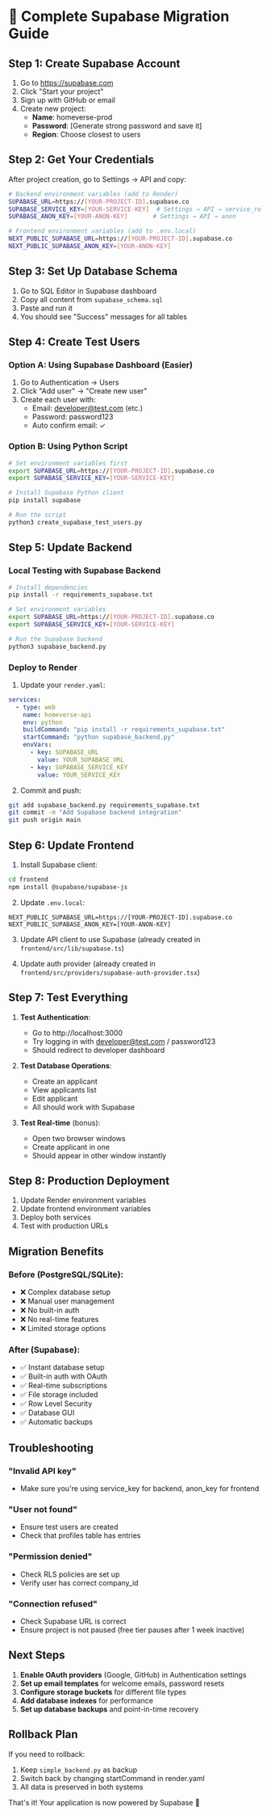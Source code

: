 # 🚀 Complete Supabase Migration Guide

## Step 1: Create Supabase Account

1. Go to https://supabase.com
2. Click "Start your project"
3. Sign up with GitHub or email
4. Create new project:
   - **Name**: homeverse-prod
   - **Password**: [Generate strong password and save it]
   - **Region**: Choose closest to users

## Step 2: Get Your Credentials

After project creation, go to Settings → API and copy:

```bash
# Backend environment variables (add to Render)
SUPABASE_URL=https://[YOUR-PROJECT-ID].supabase.co
SUPABASE_SERVICE_KEY=[YOUR-SERVICE-KEY]  # Settings → API → service_role
SUPABASE_ANON_KEY=[YOUR-ANON-KEY]       # Settings → API → anon

# Frontend environment variables (add to .env.local)
NEXT_PUBLIC_SUPABASE_URL=https://[YOUR-PROJECT-ID].supabase.co
NEXT_PUBLIC_SUPABASE_ANON_KEY=[YOUR-ANON-KEY]
```

## Step 3: Set Up Database Schema

1. Go to SQL Editor in Supabase dashboard
2. Copy all content from `supabase_schema.sql`
3. Paste and run it
4. You should see "Success" messages for all tables

## Step 4: Create Test Users

### Option A: Using Supabase Dashboard (Easier)
1. Go to Authentication → Users
2. Click "Add user" → "Create new user"
3. Create each user with:
   - Email: developer@test.com (etc.)
   - Password: password123
   - Auto confirm email: ✓

### Option B: Using Python Script
```bash
# Set environment variables first
export SUPABASE_URL=https://[YOUR-PROJECT-ID].supabase.co
export SUPABASE_SERVICE_KEY=[YOUR-SERVICE-KEY]

# Install Supabase Python client
pip install supabase

# Run the script
python3 create_supabase_test_users.py
```

## Step 5: Update Backend

### Local Testing with Supabase Backend

```bash
# Install dependencies
pip install -r requirements_supabase.txt

# Set environment variables
export SUPABASE_URL=https://[YOUR-PROJECT-ID].supabase.co
export SUPABASE_SERVICE_KEY=[YOUR-SERVICE-KEY]

# Run the Supabase backend
python3 supabase_backend.py
```

### Deploy to Render

1. Update your `render.yaml`:
```yaml
services:
  - type: web
    name: homeverse-api
    env: python
    buildCommand: "pip install -r requirements_supabase.txt"
    startCommand: "python supabase_backend.py"
    envVars:
      - key: SUPABASE_URL
        value: YOUR_SUPABASE_URL
      - key: SUPABASE_SERVICE_KEY
        value: YOUR_SERVICE_KEY
```

2. Commit and push:
```bash
git add supabase_backend.py requirements_supabase.txt
git commit -m "Add Supabase backend integration"
git push origin main
```

## Step 6: Update Frontend

1. Install Supabase client:
```bash
cd frontend
npm install @supabase/supabase-js
```

2. Update `.env.local`:
```
NEXT_PUBLIC_SUPABASE_URL=https://[YOUR-PROJECT-ID].supabase.co
NEXT_PUBLIC_SUPABASE_ANON_KEY=[YOUR-ANON-KEY]
```

3. Update API client to use Supabase (already created in `frontend/src/lib/supabase.ts`)

4. Update auth provider (already created in `frontend/src/providers/supabase-auth-provider.tsx`)

## Step 7: Test Everything

1. **Test Authentication**:
   - Go to http://localhost:3000
   - Try logging in with developer@test.com / password123
   - Should redirect to developer dashboard

2. **Test Database Operations**:
   - Create an applicant
   - View applicants list
   - Edit applicant
   - All should work with Supabase

3. **Test Real-time** (bonus):
   - Open two browser windows
   - Create applicant in one
   - Should appear in other window instantly

## Step 8: Production Deployment

1. Update Render environment variables
2. Update frontend environment variables
3. Deploy both services
4. Test with production URLs

## Migration Benefits

### Before (PostgreSQL/SQLite):
- ❌ Complex database setup
- ❌ Manual user management
- ❌ No built-in auth
- ❌ No real-time features
- ❌ Limited storage options

### After (Supabase):
- ✅ Instant database setup
- ✅ Built-in auth with OAuth
- ✅ Real-time subscriptions
- ✅ File storage included
- ✅ Row Level Security
- ✅ Database GUI
- ✅ Automatic backups

## Troubleshooting

### "Invalid API key"
- Make sure you're using service_key for backend, anon_key for frontend

### "User not found"
- Ensure test users are created
- Check that profiles table has entries

### "Permission denied"
- Check RLS policies are set up
- Verify user has correct company_id

### "Connection refused"
- Check Supabase URL is correct
- Ensure project is not paused (free tier pauses after 1 week inactive)

## Next Steps

1. **Enable OAuth providers** (Google, GitHub) in Authentication settings
2. **Set up email templates** for welcome emails, password resets
3. **Configure storage buckets** for different file types
4. **Add database indexes** for performance
5. **Set up database backups** and point-in-time recovery

## Rollback Plan

If you need to rollback:
1. Keep `simple_backend.py` as backup
2. Switch back by changing startCommand in render.yaml
3. All data is preserved in both systems

That's it! Your application is now powered by Supabase 🎉